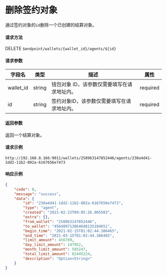 # 删除签约对象

通过签约对象的`id`删除一个已创建的结算对象。

#### 请求方法

DELETE `$endpoint/wallets/{wallet_id}/agents/${id}`

#### 请求参数

| 字段名    | 类型   | 描述                                        | 属性     |
| --------- | ------ | ------------------------------------------- | -------- |
| wallet_id | string | 钱包对象 ID，该参数仅需要填写在请求地址内。 | required |
| id        | string | 签约对象ID，该参数仅需要填写在请求地址内。  | required |
#### 返回参数

返回一个结算对象。

#### 请求示例
```http request
http://192.168.8.166:9011/wallets/258963147852446/agents/230a4d41-1dd2-11b2-802a-6167656e7473
```

#### 响应示例

```json
{
    "code": 0,
    "message": "success",
    "data": {
        "id": "230a4d41-1dd2-11b2-802a-6167656e7473",
        "type": "agent",
        "created": "2021-02-22T09:05:26.065503",
        "extra": {},
        "from_wallet": "258963147852446",
        "to_wallet": "456489713864648135184651",
        "begin_time": "2021-02-15T01:02:44.386465",
        "end_time": "2021-03-15T01:02:44.386465",
        "limit_amount": 456789,
        "day_limit_amount": 147952,
        "month_limit_amount": 585247,
        "total_limit_amount": 82445224,
        "description": "Option<String>"
    }
}
```
